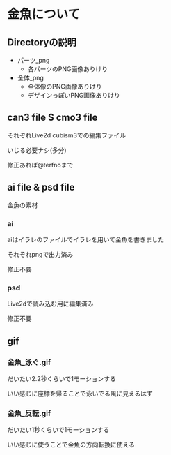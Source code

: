 # 金魚について
## Directoryの説明
* パーツ_png
    * 各パーツのPNG画像ありけり
* 全体_png
    * 全体像のPNG画像ありけり
    * デザインっぽいPNG画像ありけり
## can3 file $ cmo3 file
それぞれLive2d cubism3での編集ファイル

いじる必要ナシ(多分)

修正あれば@terfnoまで
## ai file & psd file
金魚の素材
### ai
aiはイラレのファイルでイラレを用いて金魚を書きました

それぞれpngで出力済み

修正不要
### psd
Live2dで読み込む用に編集済み

修正不要
## gif
### 金魚_泳ぐ.gif
だいたい2.2秒くらいで1モーションする

いい感じに座標を帰ることで泳いでる風に見えるはず
### 金魚_反転.gif
だいたい1秒くらいで1モーションする

いい感じに使うことで金魚の方向転換に使える
